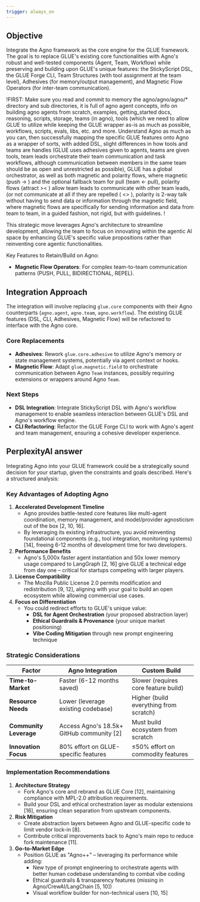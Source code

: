 ```yaml
---
trigger: always_on
---
```


## Objective

Integrate the Agno framework as the core engine for the GLUE framework. The goal is to replace GLUE's existing core functionalities with Agno's robust and well-tested components (Agent, Team, Workflow) while preserving and building upon GLUE's unique features: the StickyScript DSL, the GLUE Forge CLI, Team Structures (with tool assignment at the team level), Adhesives (for memory/output management), and Magnetic Flow Operators (for inter-team communication).


!FIRST: Make sure you read and commit to memory the agno/agno/agno/* directory and sub directories, it is full of agno agent concepts, info on building agno agents from scratch, examples, getting_started docs, reasoning, scripts, storage, teams (in agno), tools (which we need to allow GLUE to utilize while keeping the GLUE wrapper as-is as much as possible, workflows, scripts, evals, libs, etc. and more. Understand Agno as much as you can, then successfully mapping the specific GLUE features onto Agno as a wrapper of sorts, with added DSL, slight differences in how tools and teams are handles (GLUE uses adhesives given to agents, teams are given tools, team leads orchestrate their team communication and task workflows, although communication between members in the same team should be as open and unrestricted as possible), GLUE has a global orchestrator, as well as both magnetic and polarity flows, where magnetic (push -> ) and the optional fallback team for pull (team <- pull), polarity flows (attract >< ) allow team leads to communicate with other team leads, (or not communicate at all if they are repelled ( <> ), polarity is 2-way talk without having to send data or information through the magnetic field, where magnetic flows are specifically for sending information and data from team to team, in a guided fashion, not rigid, but with guidelines. !



This strategic move leverages Agno's architecture to streamline development, allowing the team to focus on innovating within the agentic AI space by enhancing GLUE's specific value propositions rather than reinventing core agentic functionalities.

Key Features to Retain/Build on Agno:

- **Magnetic Flow Operators**: For complex team-to-team communication patterns (PUSH, PULL, BIDIRECTIONAL, REPEL).

## Integration Approach

The integration will involve replacing `glue.core` components with their Agno counterparts (`agno.agent`, `agno.team`, `agno.workflow`). The existing GLUE features (DSL, CLI, Adhesives, Magnetic Flow) will be refactored to interface with the Agno core.

### Core Replacements

- **Adhesives**: Rework `glue.core.adhesive` to utilize Agno's memory or state management systems, potentially via agent context or hooks.
- **Magnetic Flow**: Adapt `glue.magnetic.field` to orchestrate communication between Agno `Team` instances, possibly requiring extensions or wrappers around Agno `Team`.

### Next Steps

- **DSL Integration**: Integrate StickyScript DSL with Agno's workflow management to enable seamless interaction between GLUE's DSL and Agno's workflow engine.
- **CLI Refactoring**: Refactor the GLUE Forge CLI to work with Agno's agent and team management, ensuring a cohesive developer experience.

## PerplexityAI answer

Integrating Agno into your GLUE framework could be a strategically sound decision for your startup, given the constraints and goals described. Here's a structured analysis:

### Key Advantages of Adopting Agno

1. **Accelerated Development Timeline**
    - Agno provides battle-tested core features like multi-agent coordination, memory management, and model/provider agnosticism out of the box [2, 10, 16].
    - By leveraging its existing infrastructure, you avoid reinventing foundational components (e.g., tool integration, monitoring systems) [14], freeing 6-12 months of development time for two developers.
2. **Performance Benefits**
    - Agno's 5,000x faster agent instantiation and 50x lower memory usage compared to LangGraph [2, 16] give GLUE a technical edge from day one – critical for startups competing with larger players.
3. **License Compatibility**
    - The Mozilla Public License 2.0 permits modification and redistribution [9, 12], aligning with your goal to build an open ecosystem while allowing commercial use cases.
4. **Focus on Differentiation**
    - You could redirect efforts to GLUE's unique value:
        - **DSL for Agent Orchestration** (your proposed abstraction layer)
        - **Ethical Guardrails & Provenance** (your unique market positioning)
        - **Vibe Coding Mitigation** through new prompt engineering technique

### Strategic Considerations

| Factor | Agno Integration | Custom Build |
| --- | --- | --- |
| **Time-to-Market** | Faster (6-12 months saved) | Slower (requires core feature build) |
| **Resource Needs** | Lower (leverage existing codebase) | Higher (build everything from scratch) |
| **Community Leverage** | Access Agno's 18.5k+ GitHub community [2] | Must build ecosystem from scratch |
| **Innovation Focus** | 80% effort on GLUE-specific features | ≤50% effort on commodity features |

### Implementation Recommendations

1. **Architecture Strategy**
    - Fork Agno's core and rebrand as GLUE Core [12], maintaining compliance with MPL-2.0 attribution requirements.
    - Build your DSL and ethical orchestration layer as modular extensions [16], ensuring clean separation from upstream components.
2. **Risk Mitigation**
    - Create abstraction layers between Agno and GLUE-specific code to limit vendor lock-in [8].
    - Contribute critical improvements back to Agno's main repo to reduce fork maintenance [11].
3. **Go-to-Market Edge**
    - Position GLUE as "Agno++" – leveraging its performance while adding:
        - New type of prompt engineering to orchestrate agents with better human codebase understanding to combat vibe coding
        - Ethical guardrails & transparency features (missing in Agno/CrewAI/LangChain [5, 10])
        - Visual workflow builder for non-technical users [10, 15]


